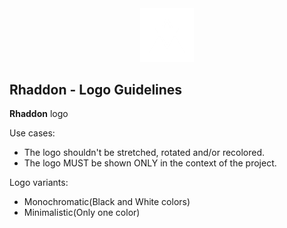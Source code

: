 <div align="center">

<img src="logo2.png" width="17%">
</div>

## Rhaddon - Logo Guidelines
**Rhaddon** logo 

Use cases:
  - The logo shouldn't be stretched, rotated and/or recolored.
  - The logo MUST be shown ONLY in the context of the project.

Logo variants:
  - Monochromatic(Black and White colors)
  - Minimalistic(Only one color)
